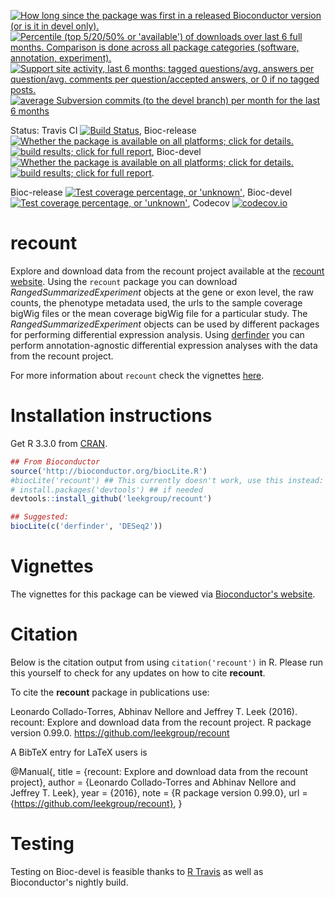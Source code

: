 <a href="http://www.bioconductor.org/packages/release/bioc/html/recount.html#since"><img border="0" src="http://www.bioconductor.org/shields/years-in-bioc/recount.svg" title="How long since the package was first in a released Bioconductor version (or is it in devel only)."></a> <a href="http://bioconductor.org/packages/stats/bioc/recount.html"><img border="0" src="http://www.bioconductor.org/shields/downloads/recount.svg" title="Percentile (top 5/20/50% or 'available') of downloads over last 6 full months. Comparison is done across all package categories (software, annotation, experiment)."></a> <a href="https://support.bioconductor.org/t/recount/"><img border="0" src="http://www.bioconductor.org/shields/posts/recount.svg" title="Support site activity, last 6 months: tagged questions/avg. answers per question/avg. comments per question/accepted answers, or 0 if no tagged posts."></a> <a href="http://www.bioconductor.org/packages/release/bioc/html/recount.html#svn_source"><img border="0" src="http://www.bioconductor.org/shields/commits/bioc/recount.svg" title="average Subversion commits (to the devel branch) per month for the last 6 months"></a>

Status: Travis CI [![Build Status](https://travis-ci.org/leekgroup/recount.svg?branch=master)](https://travis-ci.org/leekgroup/recount),
Bioc-release <a href="http://www.bioconductor.org/packages/release/bioc/html/recount.html#archives"><img border="0" src="http://www.bioconductor.org/shields/availability/release/recount.svg" title="Whether the package is available on all platforms; click for details."></a> <a href="http://bioconductor.org/checkResults/release/bioc-LATEST/recount/"><img border="0" src="http://www.bioconductor.org/shields/build/release/bioc/recount.svg" title="build results; click for full report"></a>,
Bioc-devel <a href="http://www.bioconductor.org/packages/devel/bioc/html/recount.html#archives"><img border="0" src="http://www.bioconductor.org/shields/availability/devel/recount.svg" title="Whether the package is available on all platforms; click for details."></a> <a href="http://bioconductor.org/checkResults/devel/bioc-LATEST/recount/"><img border="0" src="http://www.bioconductor.org/shields/build/devel/bioc/recount.svg" title="build results; click for full report"></a>.

Bioc-release <a href="https://bioconductor.org/developers/how-to/unitTesting-guidelines/#coverage"><img border="0" src="http://www.bioconductor.org/shields/coverage/release/recount.svg" title="Test coverage percentage, or 'unknown'"></a>, Bioc-devel <a href="https://codecov.io/github/Bioconductor-mirror/recount?branch=master"><img border="0" src="http://www.bioconductor.org/shields/coverage/devel/recount.svg" title="Test coverage percentage, or 'unknown'"></a>, Codecov [![codecov.io](https://codecov.io/github/leekgroup/recount/coverage.svg?branch=master)](https://codecov.io/github/leekgroup/recount?branch=master)

recount
=======

Explore and download data from the recount project available at the [recount website](https://jhubiostatistics.shinyapps.io/recount/). Using the `recount` package you can download _RangedSummarizedExperiment_ objects at the gene or exon level, the raw counts, the phenotype metadata used, the urls to the sample coverage bigWig files or the mean coverage bigWig file for a particular study. The _RangedSummarizedExperiment_ objects can be used by different packages for performing differential expression analysis. Using [derfinder](http://bioconductor.org/packages/derfinder) you can perform annotation-agnostic differential expression analyses with the data from the recount project. 

For more information about `recount` check the vignettes [here](http://leekgroup.github.io/recount/).

# Installation instructions

Get R 3.3.0 from [CRAN](http://cran.r-project.org/).

```R
## From Bioconductor
source('http://bioconductor.org/biocLite.R')
#biocLite('recount') ## This currently doesn't work, use this instead:
# install.packages('devtools') ## if needed
devtools::install_github('leekgroup/recount')

## Suggested:
biocLite(c('derfinder', 'DESeq2'))
```

# Vignettes

The vignettes for this package can be viewed via [Bioconductor's website](http://www.bioconductor.org/packages/recount).


# Citation

Below is the citation output from using `citation('recount')` in R. Please 
run this yourself to check for any updates on how to cite __recount__.

To cite the __recount__ package in publications use:

Leonardo Collado-Torres, Abhinav Nellore and Jeffrey T. Leek (2016). recount: Explore and download data from the recount project. R package version 0.99.0. https://github.com/leekgroup/recount

A BibTeX entry for LaTeX users is

@Manual{,
    title = {recount: Explore and download data from the recount project},
    author = {Leonardo Collado-Torres and Abhinav Nellore and Jeffrey T. Leek},
    year = {2016},
    note = {R package version 0.99.0},
    url = {https://github.com/leekgroup/recount},
}

# Testing

Testing on Bioc-devel is feasible thanks to [R Travis](http://docs.travis-ci.com/user/languages/r/) as well as Bioconductor's nightly build.
